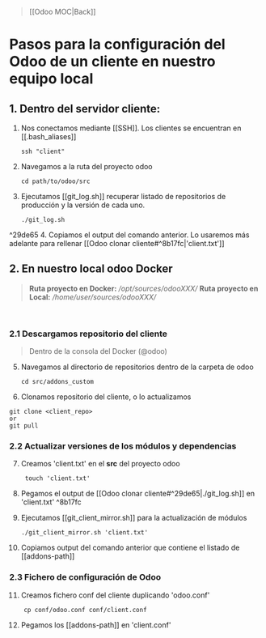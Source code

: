 > [[Odoo MOC|Back]]
# Pasos para la configuración del Odoo de un cliente en nuestro equipo local



## 1. Dentro del servidor cliente:

1. Nos conectamos mediante [[SSH]]. Los clientes se encuentran en [[.bash_aliases]]
   ```
   ssh "client"
	```
   
2. Navegamos a la ruta del proyecto odoo
	```
	cd path/to/odoo/src
	```
	
3. Ejecutamos [[git_log.sh]] recuperar listado de repositorios de producción y la versión de cada uno.
	```
	./git_log.sh
	```
 ^29de65
4. Copiamos el output del comando anterior. Lo usaremos más adelante para rellenar [[Odoo clonar cliente#^8b17fc|'client.txt']]

## 2. En nuestro local odoo Docker

> **Ruta proyecto en Docker:** */opt/sources/odooXXX/*
> **Ruta proyecto en Local:** */home/user/sources/odooXXX/*

<br>

### 2.1 Descargamos repositorio del cliente

> Dentro de la consola del Docker (@odoo)

5. Navegamos al directorio de repositorios dentro de la carpeta de odoo
	```
	cd src/addons_custom
	```

6. Clonamos repositorio del cliente, o lo actualizamos

```
git clone <client_repo>
or
git pull
```

### 2.2 Actualizar versiones de los módulos y dependencias

7. Creamos 'client.txt' en el **src** del proyecto odoo
   ```
	touch 'client.txt'
	```
8. Pegamos el output de [[Odoo clonar cliente#^29de65|./git_log.sh]] en 'client.txt' ^8b17fc
9. Ejecutamos [[git_client_mirror.sh]] para la actualización de módulos

	```
	./git_client_mirror.sh 'client.txt'
	```

10. Copiamos output del comando anterior que contiene el listado de [[addons-path]]

### 2.3 Fichero de configuración de Odoo

11. Creamos fichero conf del cliente duplicando 'odoo.conf'
```
	cp conf/odoo.conf conf/client.conf
```
12. Pegamos los [[addons-path]] en 'client.conf'

